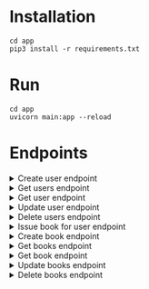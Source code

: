   # Installation
  
  ```
  cd app 
  pip3 install -r requirements.txt
  ```
  
  # Run
  
  ``` 
  cd app
  uvicorn main:app --reload
  ```
  
  # Endpoints
 

<details><summary>Create user endpoint</summary><img width="975" alt="image" src="https://user-images.githubusercontent.com/131304840/233216654-0526008d-48db-4078-8ea6-597e60a427fc.png"></details>

<details><summary>Get users endpoint</summary><img width="972" alt="image" src="https://user-images.githubusercontent.com/131304840/233217591-9f02ffd8-6aca-4c56-901e-7c547637740e.png">
</details>
<details><summary>Get user endpoint</summary><img width="964" alt="image" src="https://user-images.githubusercontent.com/131304840/233217702-e5ea6f49-c17f-4f0b-9b3e-1391cbf9f9ef.png">
</details>

<details><summary>Update user endpoint</summary><img width="969" alt="image" src="https://user-images.githubusercontent.com/131304840/233217929-06a20ae4-52e7-41e5-bd50-3fe98fd2501a.png">
</details>

<details><summary>Delete users endpoint</summary><img width="1099" alt="image" src="https://user-images.githubusercontent.com/131304840/233218056-7e2da945-42e4-4873-aaf8-d3e12056155c.png">
</details>

<details><summary>Issue book for user endpoint</summary>
<img width="1083" alt="image" src="https://user-images.githubusercontent.com/131304840/233218789-7bd81e6e-f41b-42e1-977a-529833ccd37b.png">
<img width="1099" alt="image" src="https://user-images.githubusercontent.com/131304840/233218909-d02fc4e1-3881-4ab9-bb60-8a3a97c17018.png">

</details>

<details><summary>Create book endpoint</summary><img width="963" alt="image" src="https://user-images.githubusercontent.com/131304840/233218217-9b8a4c00-5f2d-4e23-a5bc-7c77a25585c6.png">
</details>

<details><summary>Get books endpoint</summary><img width="1091" alt="image" src="https://user-images.githubusercontent.com/131304840/233218443-701bb722-c9c8-48ad-8f67-cfee09af963f.png">
</details>

<details><summary>Get book endpoint</summary><img width="1161" alt="image" src="https://user-images.githubusercontent.com/131304840/233218518-f47e0758-73ec-42da-af55-35b859de998e.png">
</details>

<details><summary>Update books endpoint</summary><img width="959" alt="image" src="https://user-images.githubusercontent.com/131304840/233218702-95bb38dd-0192-4e00-8106-9bf3a8b92d8a.png">
</details>

<details><summary>Delete books endpoint</summary><img width="1089" alt="image" src="https://user-images.githubusercontent.com/131304840/233219002-d53c49de-15b3-4753-9042-41c1e42bc82c.png">
</details>

